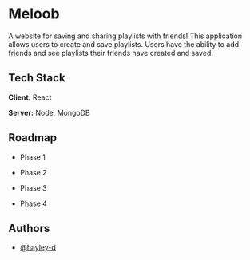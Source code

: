# Meloob

A website for saving and sharing playlists with friends! This application allows users to create and save playlists. Users have the ability to add friends and see playlists their friends have created and saved.


## Tech Stack

**Client:** React

**Server:** Node, MongoDB


## Roadmap

- Phase 1

- Phase 2

- Phase 3

- Phase 4


## Authors

- [@hayley-d](https://www.github.com/hayley-d)

